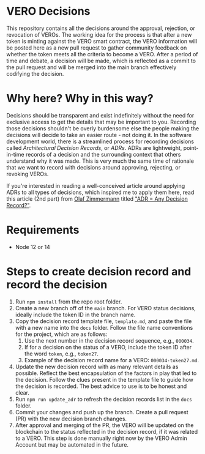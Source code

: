 # VERO Decisions

This repository contains all the decisions around the approval, rejection, or revocation of VEROs. The working idea for
the process is that after a new token is minting against the VERO smart contract, the VERO information will be posted
here as a new pull request to gather community feedback on whether the token meets all the criteria to become a VERO.
After a period of time and debate, a decision will be made, which is reflected as a commit to the pull request and will
be merged into the main branch effectively codifying the decision.

# Why here? Why in this way?

Decisions should be transparent and exist indefinitely without the need for exclusive access to get the details that may
be important to you. Recording those decisions shouldn't be overly burdensome else the people making the decisions will
decide to take an easier route - not doing it. In the software development world, there is a streamlined process for
recording decisions called *Architectural Decision Records*, or *ADRs*. ADRs are lightweight, point-in-time records of a
decision and the surrounding context that others understand why it was made. This is very much the same time of
rationale that we want to record with decisions around approving, rejecting, or revoking VEROs.

If you're interested in reading a well-conceived article around applying ADRs to all types of decisions, which inspired
me to apply them here, read this article (2nd part) from [Olaf Zimmermann](https://ozimmer.ch/about/) titled
["ADR = Any Decision Record?"](https://medium.com/olzzio/adr-any-decision-record-916d1b64b28d).

# Requirements

* Node 12 or 14

# Steps to create decision record and record the decision

1. Run `npm install` from the repo root folder.
2. Create a new branch off of the `main` branch. For VERO status decisions, ideally include the token ID in the branch
   name.
3. Copy the decision record template file, `template.md`, and paste the file with a new name into the `docs`
   folder. Follow the file name conventions for the project, which are as follows:
    1. Use the next number in the decision record sequence, e.g., `000034`.
    2. If for a decision on the status of a VERO, include the token ID after the word `token`, e.g., `token27`.
    3. Example of the decision record name for a VERO: `000034-token27.md`.
4. Update the new decision record with as many relevant details as possible. Reflect the best encapsulation of the
   factors in play that led to the decision. Follow the clues present in the template file to guide how the decision is
   recorded. The best advice to use is to be honest and clear.
5. Run `npm run update_adr` to refresh the decision records list in the `docs` folder.
6. Commit your changes and push up the branch. Create a pull request (PR) with the new decision branch changes.
7. After approval and merging of the PR, the VERO will be updated on the blockchain to the status reflected in the
   decision record, if it was related to a VERO. This step is done manually right now by the VERO Admin Account but may
   be automated in the future.